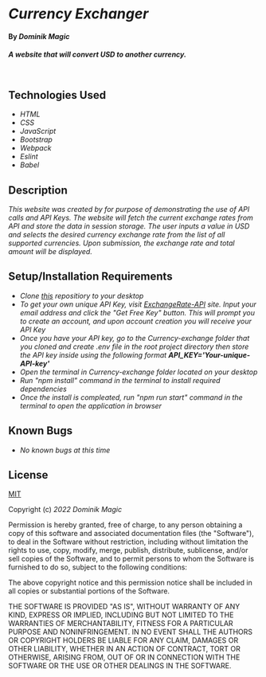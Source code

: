 # _Currency Exchanger_

#### By _**Dominik Magic**_

#### _A website that will convert USD to another currency._<p>&nbsp;</p>  

## Technologies Used

* _HTML_
* _CSS_
* _JavaScript_
* _Bootstrap_
* _Webpack_
* _Eslint_
* _Babel_

## Description

_This website was created by for purpose of demonstrating the use of API calls and API Keys. The website will fetch the current exchange rates from API and store the data in session storage. The user inputs a value in USD and selects the desired currency exchange rate from the list of all supported currencies. Upon submission, the exchange rate and total amount will be displayed._

## Setup/Installation Requirements

* _Clone [this](https://github.com/dmagic1304/Currency-Exchanger) repositiory to your desktop_
* _To get your own unique API Key, visit [ExchangeRate-API](https://www.exchangerate-api.com/) site. Input your email address and click the "Get Free Key" button. This will prompt you to create an account, and upon account creation you will receive your API Key_
* _Once you have your API key, go to the Currency-exchange folder that you cloned and create .env file in the root project directory then store the API key inside using the following format **API_KEY='Your-unique-API-key'**_
* _Open the terminal in Currency-exchange folder located on your desktop_
* _Run "npm install" command in the terminal to install required dependencies_
* _Once the install is compleated, run "npm run start" command in the terminal to open the application in browser_



## Known Bugs

* _No known bugs at this time_

## License

[MIT](https://choosealicense.com/licenses/mit/)

Copyright (c) _2022_ _Dominik Magic_

Permission is hereby granted, free of charge, to any person obtaining a copy
of this software and associated documentation files (the "Software"), to deal
in the Software without restriction, including without limitation the rights
to use, copy, modify, merge, publish, distribute, sublicense, and/or sell
copies of the Software, and to permit persons to whom the Software is
furnished to do so, subject to the following conditions:

The above copyright notice and this permission notice shall be included in all
copies or substantial portions of the Software.

THE SOFTWARE IS PROVIDED "AS IS", WITHOUT WARRANTY OF ANY KIND, EXPRESS OR
IMPLIED, INCLUDING BUT NOT LIMITED TO THE WARRANTIES OF MERCHANTABILITY,
FITNESS FOR A PARTICULAR PURPOSE AND NONINFRINGEMENT. IN NO EVENT SHALL THE
AUTHORS OR COPYRIGHT HOLDERS BE LIABLE FOR ANY CLAIM, DAMAGES OR OTHER
LIABILITY, WHETHER IN AN ACTION OF CONTRACT, TORT OR OTHERWISE, ARISING FROM,
OUT OF OR IN CONNECTION WITH THE SOFTWARE OR THE USE OR OTHER DEALINGS IN THE
SOFTWARE.